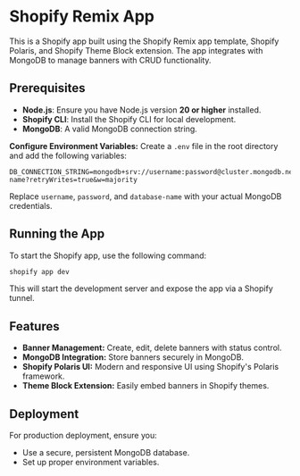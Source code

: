 # Shopify Remix App

This is a Shopify app built using the Shopify Remix app template, Shopify Polaris, and Shopify Theme Block extension. The app integrates with MongoDB to manage banners with CRUD functionality.

## Prerequisites

- **Node.js**: Ensure you have Node.js version **20 or higher** installed.
- **Shopify CLI**: Install the Shopify CLI for local development.
- **MongoDB**: A valid MongoDB connection string.


**Configure Environment Variables:**
  Create a `.env` file in the root directory and add the following variables:
  ```env
  DB_CONNECTION_STRING=mongodb+srv://username:password@cluster.mongodb.net/database-name?retryWrites=true&w=majority
  ```
  Replace `username`, `password`, and `database-name` with your actual MongoDB credentials.

## Running the App

To start the Shopify app, use the following command:
   ```sh
   shopify app dev
   ```
This will start the development server and expose the app via a Shopify tunnel.

## Features
- **Banner Management:** Create, edit, delete banners with status control.
- **MongoDB Integration:** Store banners securely in MongoDB.
- **Shopify Polaris UI:** Modern and responsive UI using Shopify's Polaris framework.
- **Theme Block Extension:** Easily embed banners in Shopify themes.

## Deployment
For production deployment, ensure you:
- Use a secure, persistent MongoDB database.
- Set up proper environment variables.


